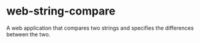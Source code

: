 # web-string-compare
A web application that compares two strings and specifies the differences between the two.
